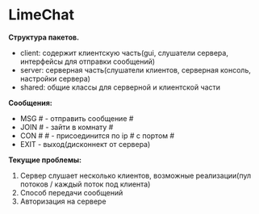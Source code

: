 # LimeChat
<b>Структура пакетов.</b><br>
<ul>

<li> client: содержит клиентскую часть(gui, слушатели сервера, интерфейсы для отправки сообщений)</li>
<li>  server: серверная часть(слушатели клиентов, серверная консоль, настройки сервера)</li>
<li> shared: общие классы для серверной и клиентской части</li>
 </ul>
<b>Сообщения:</b><br>
<ul>
<li> MSG # - отправить сообщение #</li>
 <li>JOIN # - зайти в комнату #</li>
 <li>CON # # - присоединится по ip # с портом #</li>
<li> EXIT - выход(дисконнект от сервера)</li>
</ul>
<b>Текущие проблемы:</b>
<ol>
<li>Сервер слушает несколько клиентов, возможные реализации(пул потоков / каждый поток под клиента)</li>
<li>Способ передачи сообщений</li>
<li>Авторизация на сервере</li>
</ol>
